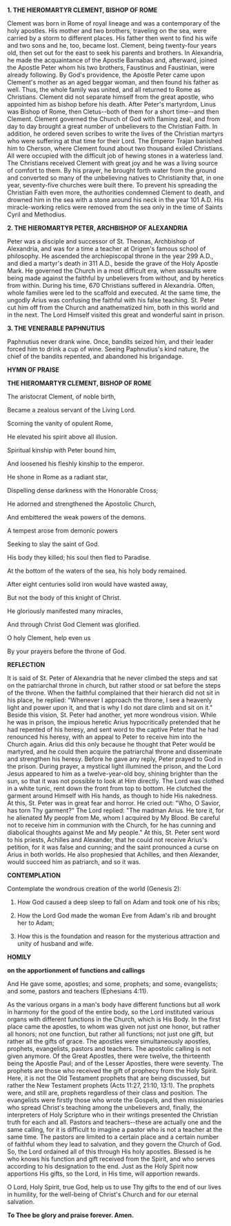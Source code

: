 
**1. THE HIEROMARTYR CLEMENT, BISHOP OF ROME**

Clement was born in Rome of royal lineage and was a contemporary of the holy apostles. His mother and two brothers, traveling on the sea, were carried by a storm to different places. His father then went to find his wife and two sons and he, too, became lost. Clement, being twenty-four years old, then set out for the east to seek his parents and brothers. In Alexandria, he made the acquaintance of the Apostle Barnabas and, afterward, joined the Apostle Peter whom his two brothers, Faustinus and Faustinian, were already following. By God's providence, the Apostle Peter came upon Clement's mother as an aged beggar woman, and then found his father as well. Thus, the whole family was united, and all returned to Rome as Christians. Clement did not separate himself from the great apostle, who appointed him as bishop before his death. After Peter's martyrdom, Linus was Bishop of Rome, then Cletus--both of them for a short time--and then Clement. Clement governed the Church of God with flaming zeal, and from day to day brought a great number of unbelievers to the Christian Faith. In addition, he ordered seven scribes to write the lives of the Christian martyrs who were suffering at that time for their Lord. The Emperor Trajan banished him to Cherson, where Clement found about two thousand exiled Christians. All were occupied with the difficult job of hewing stones in a waterless land. The Christians received Clement with great joy and he was a living source of comfort to them. By his prayer, he brought forth water from the ground and converted so many of the unbelieving natives to Christianity that, in one year, seventy-five churches were built there. To prevent his spreading the Christian Faith even more, the authorities condemned Clement to death, and drowned him in the sea with a stone around his neck in the year 101 A.D. His miracle-working relics were removed from the sea only in the time of Saints Cyril and Methodius.

**2. THE HIEROMARTYR PETER, ARCHBISHOP OF ALEXANDRIA**

Peter was a disciple and successor of St. Theonas, Archbishop of Alexandria, and was for a time a teacher at Origen's famous school of philosophy. He ascended the archiepiscopal throne in the year 299 A.D., and died a martyr's death in 311 A.D., beside the grave of the Holy Apostle Mark. He governed the Church in a most difficult era, when assaults were being made against the faithful by unbelievers from without, and by heretics from within. During his time, 670 Christians suffered in Alexandria. Often, whole families were led to the scaffold and executed. At the same time, the ungodly Arius was confusing the faithful with his false teaching. St. Peter cut him off from the Church and anathematized him, both in this world and in the next. The Lord Himself visited this great and wonderful saint in prison.

**3. THE VENERABLE PAPHNUTIUS**

Paphnutius never drank wine. Once, bandits seized him, and their leader forced him to drink a cup of wine. Seeing Paphnutius's kind nature, the chief of the bandits repented, and abandoned his brigandage.



**HYMN OF PRAISE**

**THE HIEROMARTYR CLEMENT, BISHOP OF ROME**

The aristocrat Clement, of noble birth,

Became a zealous servant of the Living Lord.

Scorning the vanity of opulent Rome,

He elevated his spirit above all illusion.

Spiritual kinship with Peter bound him,

And loosened his fleshly kinship to the emperor.

He shone in Rome as a radiant star,

Dispelling dense darkness with the Honorable Cross;

He adorned and strengthened the Apostolic Church,

And embittered the weak powers of the demons.

A tempest arose from demonic powers

Seeking to slay the saint of God.

His body they killed; his soul then fled to Paradise.

At the bottom of the waters of the sea, his holy body remained.

After eight centuries solid iron would have wasted away,

But not the body of this knight of Christ.

He gloriously manifested many miracles,

And through Christ God Clement was glorified.

O holy Clement, help even us

By your prayers before the throne of God.


**REFLECTION**

It is said of St. Peter of Alexandria that he never climbed the steps and sat on the patriarchal throne in church, but rather stood or sat before the steps of the throne. When the faithful complained that their hierarch did not sit in his place, he replied: "Whenever I approach the throne, I see a heavenly light and power upon it, and that is why I do not dare climb and sit on it." Beside this vision, St. Peter had another, yet more wondrous vision. While he was in prison, the impious heretic Arius hypocritically pretended that he had repented of his heresy, and sent word to the captive Peter that he had renounced his heresy, with an appeal to Peter to receive him into the Church again. Arius did this only because he thought that Peter would be martyred, and he could then acquire the patriarchal throne and disseminate and strengthen his heresy. Before he gave any reply, Peter prayed to God in the prison. During prayer, a mystical light illumined the prison, and the Lord Jesus appeared to him as a twelve-year-old boy, shining brighter than the sun, so that it was not possible to look at Him directly. The Lord was clothed in a white tunic, rent down the front from top to bottom. He clutched the garment around Himself with His hands, as though to hide His nakedness. At this, St. Peter was in great fear and horror. He cried out: "Who, O Savior, has torn Thy garment?" The Lord replied: "The madman Arius. He tore it, for he alienated My people from Me, whom I acquired by My Blood. Be careful not to receive him in communion with the Church, for he has cunning and diabolical thoughts against Me and My people." At this, St. Peter sent word to his priests, Achilles and Alexander, that he could not receive Arius's petition, for it was false and cunning; and the saint pronounced a curse on Arius in both worlds. He also prophesied that Achilles, and then Alexander, would succeed him as patriarch, and so it was.



**CONTEMPLATION**

Contemplate the wondrous creation of the world (Genesis 2):

1.  How God caused a deep sleep to fall on Adam and took one of his ribs;

1.  How the Lord God made the woman Eve from Adam's rib and brought her to Adam;

1.  How this is the foundation and reason for the mysterious attraction and unity of husband and wife.



**HOMILY**

**on the apportionment of functions and callings**

And He gave some, apostles; and some, prophets; and some, evangelists; and some, pastors and teachers (Ephesians 4:11).

As the various organs in a man's body have different functions but all work in harmony for the good of the entire body, so the Lord instituted various organs with different functions in the Church, which is His Body. In the first place came the apostles, to whom was given not just one honor, but rather all honors; not one function, but rather all functions; not just one gift, but rather all the gifts of grace. The apostles were simultaneously apostles, prophets, evangelists, pastors and teachers. The apostolic calling is not given anymore. Of the Great Apostles, there were twelve, the thirteenth being the Apostle Paul; and of the Lesser Apostles, there were seventy. The prophets are those who received the gift of prophecy from the Holy Spirit. Here, it is not the Old Testament prophets that are being discussed, but rather the New Testament prophets (Acts 11:27, 21:10, 13:1). The prophets were, and still are, prophets regardless of their class and position. The evangelists were firstly those who wrote the Gospels, and then missionaries who spread Christ's teaching among the unbelievers and, finally, the interpreters of Holy Scripture who in their writings presented the Christian truth for each and all. Pastors and teachers--these are actually one and the same calling, for it is difficult to imagine a pastor who is not a teacher at the same time. The pastors are limited to a certain place and a certain number of faithful whom they lead to salvation, and they govern the Church of God. So, the Lord ordained all of this through His holy apostles. Blessed is he who knows his function and gift received from the Spirit, and who serves according to his designation to the end. Just as the Holy Spirit now apportions His gifts, so the Lord, in His time, will apportion rewards.

O Lord, Holy Spirit, true God, help us to use Thy gifts to the end of our lives in humility, for the well-being of Christ's Church and for our eternal salvation.

**To Thee be glory and praise forever. Amen.**
